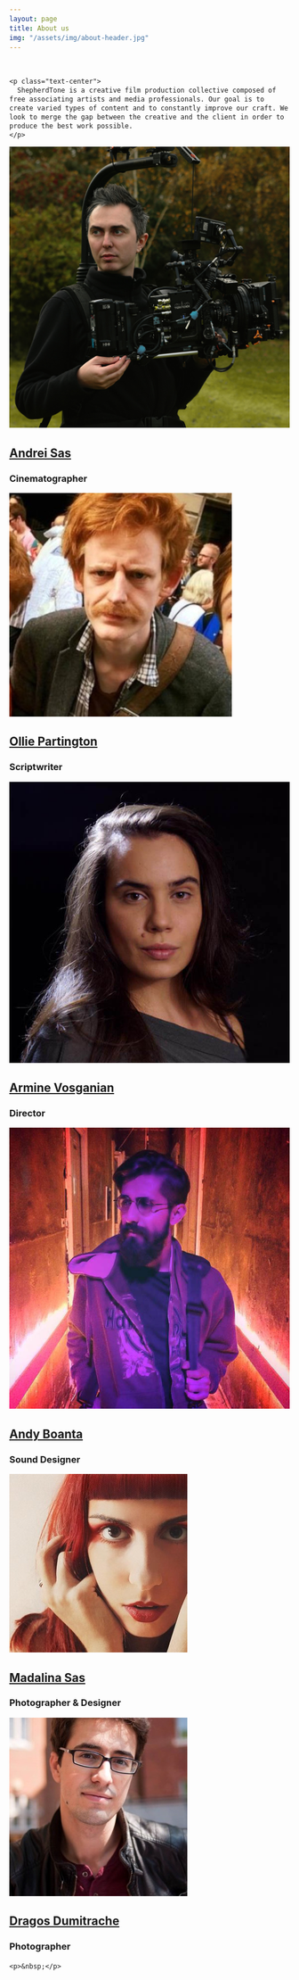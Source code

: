 ```yaml
---
layout: page
title: About us
img: "/assets/img/about-header.jpg"
---
```


<div class="container">
  <div class="row">
    <p>&nbsp;</p>

    <p class="text-center">
      ShepherdTone is a creative film production collective composed of free associating artists and media professionals. Our goal is to create varied types of content and to constantly improve our craft. We look to merge the gap between the creative and the client in order to produce the best work possible.
    </p>
  </div>
</div>


<div class="container">
  <div class="row">
    <div class="col-1-of-3">
      <a target="_blank" class="image square" href="https://andreisas.com">
        <img src="/assets/img/andrei.jpg">
      </a>
      <h2 class="sub sup"><a target="_blank" href="https://andreisas.com">Andrei Sas</a></h2>
      <h3 class="black sub">Cinematographer</h3>
    </div>
    <div class="col-1-of-3">
      <a target="_blank" class="image square" href="https://www.imdb.com/name/nm9138503/">
        <img src="/assets/img/ollie.jpg">
      </a>
      <h2 class="sub sup"><a target="_blank" href="https://www.imdb.com/name/nm9138503/">Ollie Partington</a></h2>
      <h3 class="black sub">Scriptwriter</h3>
    </div>
    <div class="col-1-of-3">
      <a target="_blank" class="image square" href="https://www.instagram.com/arminevosganian">
        <img src="/assets/img/armine.jpg">
      </a>
      <h2 class="sub sup"><a target="_blank" href="https://www.instagram.com/arminevosganian">Armine Vosganian</a></h2>
      <h3 class="black sub">Director</h3>
    </div>
  </div>

  <div class="row">
    <div class="col-1-of-3">
      <a target="_blank" class="image square" href="https://www.imdb.com/name/nm5571151/">
        <img src="/assets/img/andy.jpg">
      </a>
      <h2 class="sub sup"><a target="_blank" href="https://www.imdb.com/name/nm5571151/">Andy Boanta</a></h2>
      <h3 class="black sub">Sound Designer</h3>
    </div>
    <div class="col-1-of-3">
      <a target="_blank" class="image square" href="https://mis.pm">
        <img src="/assets/img/mis.jpg">
      </a>
      <h2 class="sub sup"><a target="_blank" href="https://mis.pm">Madalina Sas</a></h2>
      <h3 class="black sub">Photographer & Designer</h3>
    </div>
    <div class="col-1-of-3">
      <a target="_blank" class="image square" href="https://www.instagram.com/sireofdragons/">
        <img src="/assets/img/dragos.jpg">
      </a>
      <h2 class="sub sup"><a target="_blank" href="https://www.instagram.com/sireofdragons/">Dragos Dumitrache</a></h2>
      <h3 class="black sub">Photographer</h3>
    </div>

    <p>&nbsp;</p>
  </div>
</div>
